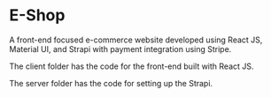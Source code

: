 # E-Shop

A front-end focused e-commerce website developed using React JS, Material UI, and Strapi with payment integration using Stripe.

The client folder has the code for the front-end built with React JS.

The server folder has the code for setting up the Strapi.
